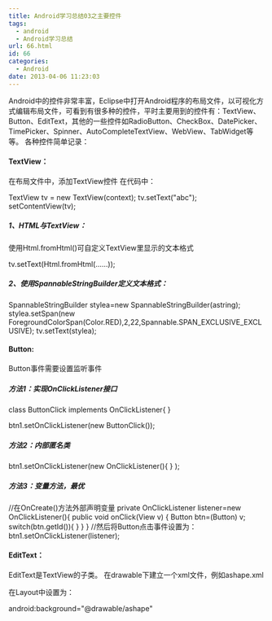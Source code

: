 ```yaml
---
title: Android学习总结03之主要控件
tags:
  - android
  - Android学习总结
url: 66.html
id: 66
categories:
  - Android
date: 2013-04-06 11:23:03
---
```


Android中的控件非常丰富，Eclipse中打开Android程序的布局文件，以可视化方式编辑布局文件，可看到有很多种的控件，平时主要用到的控件有：TextView、Button、EditText，其他的一些控件如RadioButton、CheckBox、DatePicker、TimePicker、Spinner、AutoCompleteTextView、WebView、TabWidget等等。 各种控件简单记录：

#### TextView：

在布局文件中，添加TextView控件 在代码中：

TextView tv = new TextView(context);
tv.setText("abc");
setContentView(tv);

##### 1、HTML与TextView：

使用Html.fromHtml()可自定义TextView里显示的文本格式

tv.setText(Html.fromHtml(...<font>...));

##### 2、使用SpannableStringBuilder定义文本格式：

SpannableStringBuilder stylea=new SpannableStringBuilder(astring);
stylea.setSpan(new ForegroundColorSpan(Color.RED),2,22,Spannable.SPAN\_EXCLUSIVE\_EXCLUSIVE);
tv.setText(stylea);

#### Button:

Button事件需要设置监听事件

##### 方法1：实现OnClickListener接口

class ButtonClick implements OnClickListener{
}

btn1.setOnClickListener(new ButtonClick());

##### 方法2：内部匿名类

btn1.setOnClickListener(new OnClickListener(){
}
);

##### 方法3：变量方法，最优

//在OnCreate()方法外部声明变量 private OnClickListener listener=new OnClickListener(){ public void onClick(View v) {
         Button btn=(Button) v; switch(btn.getId()){
        }
    }
} //然后将Button点击事件设置为： btn1.setOnClickListener(listener);

#### EditText：

EditText是TextView的子类。 在drawable下建立一个xml文件，例如ashape.xml

<?xml version="1.0" encoding="utf-8"?>
<shape xmlns:android="http://schemas.android.com/apk/res/android" android:shape="rectangle">
    <!\-\- 填充的颜色 -->
    <solid android:color="#FFFFFF" />
    <!\-\- 设置矩形的四个角为弧形 \-\->
    <!\-\- android:radius 弧形的半径 -->
    <corners android:radius="22dip" />
</shape>

在Layout中设置为：

android:background="@drawable/ashape"